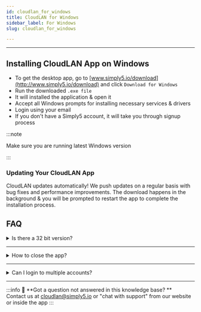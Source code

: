 ```yaml
---
id: cloudlan_for_windows
title: CloudLAN for Windows
sidebar_label: For Windows
slug: cloudlan_for_windows

---
```

---
## Installing CloudLAN App on Windows
- To get the desktop app, go to [www.simply5.io/download](http://www.simply5.io/download) and click `Download for Windows`
- Run the downloaded `.exe file`
- It will installed the application & open it
- Accept all Windows prompts for installing necessary services & drivers
- Login using your email
- If you don't have a Simply5 account, it will take you through signup process



:::note

Make sure you are running latest Windows version <br />


:::


### Updating Your CloudLAN App  
CloudLAN updates automatically! We push updates on a regular basis with bug fixes and performance improvements. The download happens in the background & you will be prompted to restart the app to complete the installation process.

## FAQ

<details>
<summary>  Is there a 32 bit version? </summary>
 Answer:    It is in the roadmap, plz upvote 
</details>

---
 <details>
 <summary> How to close the app? </summary> 
 Answer:    Since CloudLAN is a connectivity app closing or minimizing the app, will minimize it to the Notification area. You need to right-click on the icon & close the app  
</details>

---
 <details>
 <summary> Can I login to multiple accounts? </summary> 
 Answer: No, Currently we only support running 1 instance of app 
</details>

---
:::info
:information_desk_person: **Got a question not answered in this knowledge base? ** <br />
Contact us at [cloudlan@simply5.io](mailto:cloudlan@simply5.io) or "chat with support" from our website or inside the app
:::